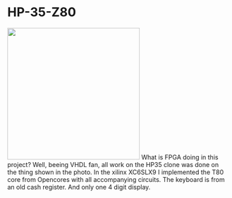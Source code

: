 # HP-35-Z80
<img src="https://github.com/olekgr/HP-35_Z80/blob/main/fpga/IMG_20220502.jpg" width=300>
What is FPGA doing in this project? Well, beeing VHDL fan, all work on the HP35 clone was done on the thing shown in the photo. In the xilinx XC6SLX9 I implemented the T80 core from Opencores with all accompanying circuits. The keyboard is from an old cash register. And only one 4 digit display.
